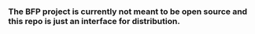 
### The BFP project is currently not meant to be open source and this repo is just an interface for distribution.

